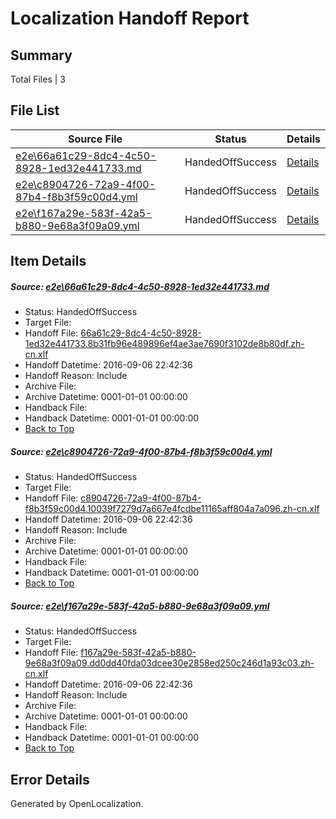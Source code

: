 # <a name='report-top'></a> Localization Handoff Report

## Summary
 Total Files | 3

## File List
 Source File | Status | Details 
 ----------- | ------ | ------- 
 [e2e\66a61c29-8dc4-4c50-8928-1ed32e441733.md](https://github.com/OpenLocalizationTestOrg/ol-test0/blob/7600d969625713630a218cd8a11a20faa2c807fc/e2e/66a61c29-8dc4-4c50-8928-1ed32e441733.md) | HandedOffSuccess | [Details](#d477cc2e4871e243e5f5d3ae64d2418eef08ffaf2)
 [e2e\c8904726-72a9-4f00-87b4-f8b3f59c00d4.yml](https://github.com/OpenLocalizationTestOrg/ol-test0/blob/7600d969625713630a218cd8a11a20faa2c807fc/e2e/c8904726-72a9-4f00-87b4-f8b3f59c00d4.yml) | HandedOffSuccess | [Details](#c293b514a81d7e4ca918f11d365296408ef0ef765)
 [e2e\f167a29e-583f-42a5-b880-9e68a3f09a09.yml](https://github.com/OpenLocalizationTestOrg/ol-test0/blob/7600d969625713630a218cd8a11a20faa2c807fc/e2e/f167a29e-583f-42a5-b880-9e68a3f09a09.yml) | HandedOffSuccess | [Details](#e5b74af257918ff5bcf4f59bcd576ed61683b64a6)

## Item Details
##### <a name='d477cc2e4871e243e5f5d3ae64d2418eef08ffaf2'></a> Source: [e2e\66a61c29-8dc4-4c50-8928-1ed32e441733.md](https://github.com/OpenLocalizationTestOrg/ol-test0/blob/7600d969625713630a218cd8a11a20faa2c807fc/e2e/66a61c29-8dc4-4c50-8928-1ed32e441733.md)
* Status: HandedOffSuccess
* Target File: 
* Handoff File: [66a61c29-8dc4-4c50-8928-1ed32e441733.8b31fb96e489896ef4ae3ae7690f3102de8b80df.zh-cn.xlf](https://github.com/OpenLocalizationTestOrg/ol-test0-handoff/blob/c83e51c7e98893561add90c5bdfadd9dc231c7b3/ol-handoff/OpenLocalizationTestOrg/ol-test0-zhcn/ci/ht/66a61c29-8dc4-4c50-8928-1ed32e441733.8b31fb96e489896ef4ae3ae7690f3102de8b80df.zh-cn.xlf)
* Handoff Datetime: 2016-09-06 22:42:36
* Handoff Reason: Include
* Archive File: 
* Archive Datetime: 0001-01-01 00:00:00
* Handback File: 
* Handback Datetime: 0001-01-01 00:00:00
* [Back to Top](#report-top)

##### <a name='c293b514a81d7e4ca918f11d365296408ef0ef765'></a> Source: [e2e\c8904726-72a9-4f00-87b4-f8b3f59c00d4.yml](https://github.com/OpenLocalizationTestOrg/ol-test0/blob/7600d969625713630a218cd8a11a20faa2c807fc/e2e/c8904726-72a9-4f00-87b4-f8b3f59c00d4.yml)
* Status: HandedOffSuccess
* Target File: 
* Handoff File: [c8904726-72a9-4f00-87b4-f8b3f59c00d4.10039f7279d7a667e4fcdbe11165aff804a7a096.zh-cn.xlf](https://github.com/OpenLocalizationTestOrg/ol-test0-handoff/blob/c83e51c7e98893561add90c5bdfadd9dc231c7b3/ol-handoff/OpenLocalizationTestOrg/ol-test0-zhcn/ci/ht/c8904726-72a9-4f00-87b4-f8b3f59c00d4.10039f7279d7a667e4fcdbe11165aff804a7a096.zh-cn.xlf)
* Handoff Datetime: 2016-09-06 22:42:36
* Handoff Reason: Include
* Archive File: 
* Archive Datetime: 0001-01-01 00:00:00
* Handback File: 
* Handback Datetime: 0001-01-01 00:00:00
* [Back to Top](#report-top)

##### <a name='e5b74af257918ff5bcf4f59bcd576ed61683b64a6'></a> Source: [e2e\f167a29e-583f-42a5-b880-9e68a3f09a09.yml](https://github.com/OpenLocalizationTestOrg/ol-test0/blob/7600d969625713630a218cd8a11a20faa2c807fc/e2e/f167a29e-583f-42a5-b880-9e68a3f09a09.yml)
* Status: HandedOffSuccess
* Target File: 
* Handoff File: [f167a29e-583f-42a5-b880-9e68a3f09a09.dd0dd40fda03dcee30e2858ed250c246d1a93c03.zh-cn.xlf](https://github.com/OpenLocalizationTestOrg/ol-test0-handoff/blob/c83e51c7e98893561add90c5bdfadd9dc231c7b3/ol-handoff/OpenLocalizationTestOrg/ol-test0-zhcn/ci/ht/f167a29e-583f-42a5-b880-9e68a3f09a09.dd0dd40fda03dcee30e2858ed250c246d1a93c03.zh-cn.xlf)
* Handoff Datetime: 2016-09-06 22:42:36
* Handoff Reason: Include
* Archive File: 
* Archive Datetime: 0001-01-01 00:00:00
* Handback File: 
* Handback Datetime: 0001-01-01 00:00:00
* [Back to Top](#report-top)


## Error Details

Generated by OpenLocalization.
